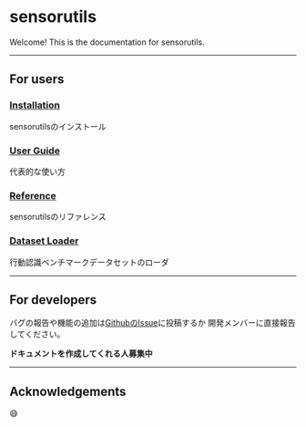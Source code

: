 # sensorutils

Welcome! This is the documentation for sensorutils.

---

## For users

### [Installation](install.md)
sensorutilsのインストール

### [User Guide](guide.md)
代表的な使い方

### [Reference](refs.md)
sensorutilsのリファレンス

### [Dataset Loader](refs/datasets.md)
行動認識ベンチマークデータセットのローダ

---

## For developers

バグの報告や機能の追加は[GithubのIssue](https://github.com/haselab-dev/sensorutils/issues)に投稿するか
開発メンバーに直接報告してください。

**ドキュメントを作成してくれる人募集中**

<!--
### データセットローダの追加

新しいデータセットローダを追加する場合は
[ここに書かれている仕様](https://github.com/haselab-dev/sensorutils/blob/develop/src/sensorutils/datasets/README.md)に従ってください．
-->

---

## Acknowledgements

:smile:
